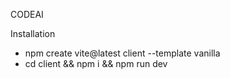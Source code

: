 CODEAI

Installation

-   npm create vite@latest client --template vanilla
-   cd client && npm i && npm run dev
